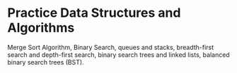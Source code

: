 # Practice Data Structures and Algorithms

Merge Sort Algorithm, Binary Search, queues and stacks, breadth-first search and depth-first search, binary search trees and linked lists, balanced binary search trees (BST).
